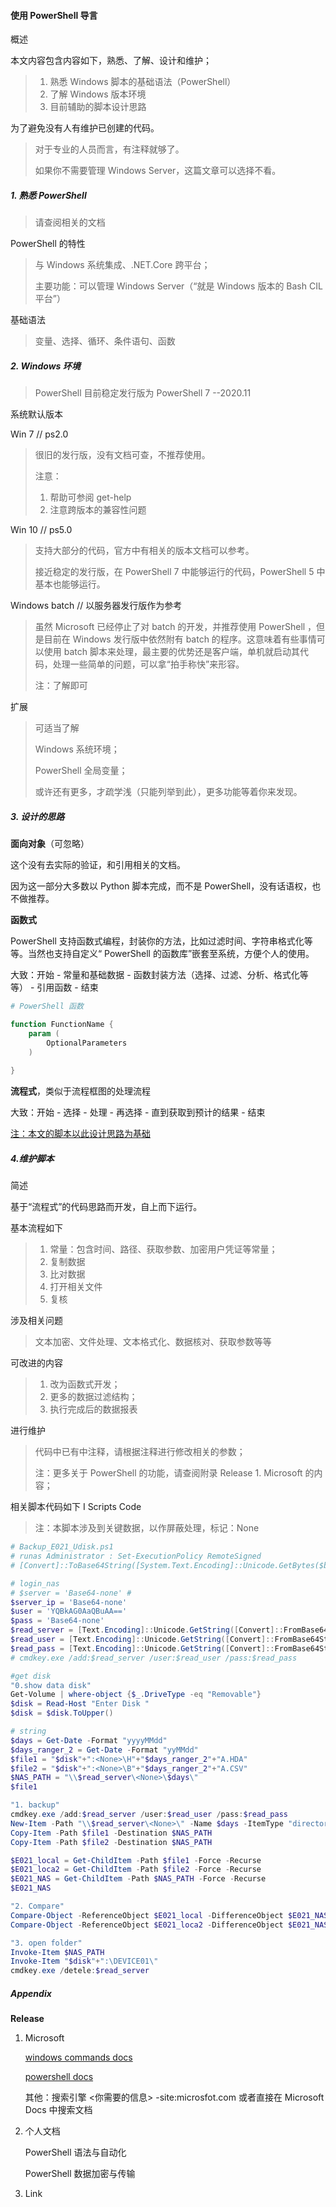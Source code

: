 #### 使用 PowerShell 导言



概述

本文内容包含内容如下，熟悉、了解、设计和维护；

> 1. 熟悉 Windows 脚本的基础语法（PowerShell）
> 2. 了解 Windows 版本环境
> 3. 目前辅助的脚本设计思路

为了避免没有人有维护已创建的代码。

> 对于专业的人员而言，有注释就够了。
>
> 如果你不需要管理 Windows Server，这篇文章可以选择不看。



##### 1. 熟悉 PowerShell 

> 请查阅相关的文档

PowerShell 的特性

> 与 Windows 系统集成、.NET.Core  跨平台；
>
> 主要功能：可以管理 Windows Server（“就是 Windows 版本的 Bash CIL 平台”）

基础语法

> 变量、选择、循环、条件语句、函数



##### 2. Windows 环境

> PowerShell  目前稳定发行版为 PowerShell 7 --2020.11

系统默认版本

Win 7 // ps2.0

> 很旧的发行版，没有文档可查，不推荐使用。
>
> 注意：
>
> 1. 帮助可参阅 get-help <cmdlet> 
> 2. 注意跨版本的兼容性问题

Win 10 // ps5.0

> 支持大部分的代码，官方中有相关的版本文档可以参考。
>
> 接近稳定的发行版，在 PowerShell 7 中能够运行的代码，PowerShell 5 中基本也能够运行。

Windows batch // 以服务器发行版作为参考

> 虽然 Microsoft 已经停止了对 batch 的开发，并推荐使用 PowerShell ，但是目前在 Windows 发行版中依然附有 batch 的程序。这意味着有些事情可以使用 batch 脚本来处理，最主要的优势还是客户端，单机就启动其代码，处理一些简单的问题，可以拿“拍手称快”来形容。
>
> 注：了解即可

扩展

> 可适当了解
>
> Windows 系统环境；
>
> PowerShell 全局变量；
>
> 或许还有更多，才疏学浅（只能列举到此），更多功能等着你来发现。



##### 3. 设计的思路

**面向对象**（可忽略）

这个没有去实际的验证，和引用相关的文档。

因为这一部分大多数以 Python 脚本完成，而不是 PowerShell，没有话语权，也不做推荐。



**函数式**

PowerShell 支持函数式编程，封装你的方法，比如过滤时间、字符串格式化等等。当然也支持自定义“ PowerShell 的函数库”嵌套至系统，方便个人的使用。

大致：开始 - 常量和基础数据 - 函数封装方法（选择、过滤、分析、格式化等等） - 引用函数 - 结束

```powershell
# PowerShell 函数

function FunctionName {
    param (
        OptionalParameters
    )
    
}
```



**流程式**，类似于流程框图的处理流程

大致：开始 - 选择 - 处理 - 再选择 - 直到获取到预计的结果 - 结束

<u>注：本文的脚本以此设计思路为基础</u>



##### 4.维护脚本

简述

基于“流程式”的代码思路而开发，自上而下运行。

基本流程如下

> 1. 常量：包含时间、路径、获取参数、加密用户凭证等常量；
> 2. 复制数据
> 3. 比对数据
> 4. 打开相关文件
> 5. 复核

涉及相关问题

> 文本加密、文件处理、文本格式化、数据核对、获取参数等等

可改进的内容

> 1. 改为函数式开发；
> 2. 更多的数据过滤结构；
> 3. 执行完成后的数据报表

进行维护

> 代码中已有中注释，请根据注释进行修改相关的参数；
>
> 注：更多关于 PowerShell 的功能，请查阅附录 Release 1. Microsoft 的内容；
>



相关脚本代码如下 I Scripts Code 

> 注：本脚本涉及到关键数据，以作屏蔽处理，标记：None

```powershell
# Backup_E021_Udisk.ps1
# runas Administrator : Set-ExecutionPolicy RemoteSigned
# [Convert]::ToBase64String([System.Text.Encoding]::Unicode.GetBytes($base64_str), 'InsertLineBreaks')

# login_nas
# $server = 'Base64-none' #
$server_ip = 'Base64-none'
$user = 'YQBkAG0AaQBuAA=='
$pass = 'Base64-none'
$read_server = [Text.Encoding]::Unicode.GetString([Convert]::FromBase64String($server_ip))
$read_user = [Text.Encoding]::Unicode.GetString([Convert]::FromBase64String($user))
$read_pass = [Text.Encoding]::Unicode.GetString([Convert]::FromBase64String($pass))
# cmdkey.exe /add:$read_server /user:$read_user /pass:$read_pass

#get disk
"0.show data disk"
Get-Volume | where-object {$_.DriveType -eq "Removable"}
$disk = Read-Host "Enter Disk "
$disk = $disk.ToUpper()

# string
$days = Get-Date -Format "yyyyMMdd"
$days_ranger_2 = Get-Date -Format "yyMMdd"
$file1 = "$disk"+":<None>\H"+"$days_ranger_2"+"A.HDA"
$file2 = "$disk"+":<None>\B"+"$days_ranger_2"+"A.CSV"
$NAS_PATH = "\\$read_server\<None>\$days\"
$file1

"1. backup" 
cmdkey.exe /add:$read_server /user:$read_user /pass:$read_pass
New-Item -Path "\\$read_server\<None>\" -Name $days -ItemType "directory"
Copy-Item -Path $file1 -Destination $NAS_PATH 
Copy-Item -Path $file2 -Destination $NAS_PATH

$E021_local = Get-ChildItem -Path $file1 -Force -Recurse
$E021_loca2 = Get-ChildItem -Path $file2 -Force -Recurse
$E021_NAS = Get-ChildItem -Path $NAS_PATH -Force -Recurse
$E021_NAS

"2. Compare"
Compare-Object -ReferenceObject $E021_local -DifferenceObject $E021_NAS
Compare-Object -ReferenceObject $E021_loca2 -DifferenceObject $E021_NAS

"3. open folder"
Invoke-Item $NAS_PATH
Invoke-Item "$disk"+":\DEVICE01\"
cmdkey.exe /detele:$read_server
```



##### Appendix

**Release**

1. Microsoft

   [windows commands docs](https://docs.microsoft.com/en-us/windows-server/administration/windows-commands/windows-commands)

   [powershell docs](https://docs.microsoft.com/zh-cn/powershell/)

   其他：搜索引擎 <你需要的信息> -site:microsfot.com 或者直接在 Microsoft Docs 中搜索文档

2. 个人文档

   PowerShell 语法与自动化

   PowerShell 数据加密与传输

3. Link

   

   
   
   

